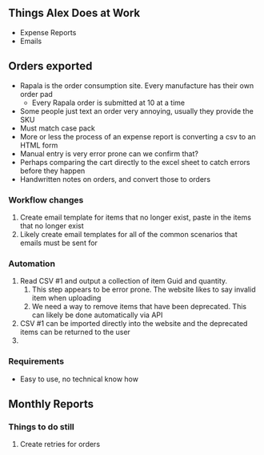 


## Things Alex Does at Work

- Expense Reports
- Emails

## Orders exported
- Rapala is the order consumption site.  Every manufacture has their own order pad
	- Every Rapala order is submitted at 10 at a time
- Some people just text an order very annoying, usually they provide the SKU
- Must match case pack
- More or less the process of an expense report is converting a csv to an HTML form
- Manual entry is very error prone can we confirm that?
- Perhaps comparing the cart directly to the excel sheet to catch errors before they happen
- Handwritten notes on orders, and convert those to orders

### Workflow changes
1. Create email template for items that no longer exist, paste in the items that no longer exist
2. Likely create email templates for all of the common scenarios that emails must be sent for

### Automation
 1. Read CSV #1 and output a collection of item Guid and quantity. 
	 1. This step appears to be error prone. The website likes to say invalid item when uploading
	 2. We need a way to remove items that have been deprecated. This can likely be done automatically via API
2. CSV #1 can be imported directly into the website and the deprecated items can be returned to the user
3. 

### Requirements
- Easy to use, no technical know how


## Monthly Reports



### Things to do still
1. Create retries for orders